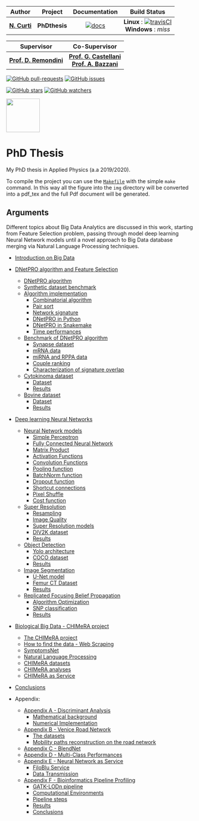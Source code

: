 | **Author**   | **Project** | **Documentation**                                                                   | **Build Status**              |
|:------------:|:-----------:|:-----------------------------------------------------------------------------------:|:-----------------------------:|
|   [**N. Curti**](https://github.com/Nico-Curti)   |  **PhDthesis**  | [![docs](https://img.shields.io/badge/documentation-latest-blue.svg?style=plastic)](https://nico-curti.github.io/PhDthesis/) | **Linux** : [![travisCI](https://travis-ci.com/Nico-Curti/PhDthesis.svg?token=7QqsqaQiuDHSyGDT3xek&branch=master)](https://travis-ci.com/Nico-Curti/PhDthesis) <br/> **Windows** : *miss* |

| **Supervisor** | **Co-Supervisor** |
|:--------------:|:-----------------:|
| [**Prof. D. Remondini**](https://www.unibo.it/sitoweb/daniel.remondini) | [**Prof. G. Castellani**](https://www.unibo.it/sitoweb/gastone.castellani) <br/> [**Prof. A. Bazzani**](https://www.unibo.it/sitoweb/armando.bazzani) |

[![GitHub pull-requests](https://img.shields.io/github/issues-pr/Nico-Curti/PhDthesis.svg?style=plastic)](https://github.com/Nico-Curti/PhDthesis/pulls)
[![GitHub issues](https://img.shields.io/github/issues/Nico-Curti/PhDthesis.svg?style=plastic)](https://github.com/Nico-Curti/PhDthesis/issues)

[![GitHub stars](https://img.shields.io/github/stars/Nico-Curti/PhDthesis.svg?label=Stars&style=social)](https://github.com/Nico-Curti/PhDthesis/stargazers)
[![GitHub watchers](https://img.shields.io/github/watchers/Nico-Curti/PhDthesis.svg?label=Watch&style=social)](https://github.com/Nico-Curti/PhDthesis/watchers)

<img src="https://cdn.rawgit.com/physycom/templates/697b327d/logo_unibo.png" width="90" height="90">

# PhD Thesis

My PhD thesis in Applied Physics (a.a 2019/2020).

To compile the project you can use the [`Makefile`](https://github.com/Nico-Curti/PhDthesis/blob/master/Makefile) with the simple `make` command.
In this way all the figure into the `img` directory will be converted into a pdf_tex and the full Pdf document will be generated.

## Arguments

Different topics about Big Data Analytics are discussed in this work, starting from Feature Selection problem, passing through model deep learning Neural Network models until a novel approach to Big Data database merging via Natural Language Processing techniques.

* [Introduction on Big Data](./Introduction.md)

* [DNetPRO algorithm and Feature Selection](./md/Chapter1/README.md)
  * [DNetPRO algorithm](./md/Chapter1/DNetPRO/README.md)
  * [Synthetic dataset benchmark](./md/Chapter1/DNetPRO/ToyModel.md)
  * [Algorithm implementation](./md/Chapter1/Implementation/README.md)
    * [Combinatorial algorithm](./md/Chapter1/Implementation/Couples.md)
    * [Pair sort](./md/Chapter1/Implementation/Sorting.md)
    * [Network signature](./md/Chapter1/Implementation/FeatSel.md)
    * [DNetPRO in Python](./md/Chapter1/Implementation/Python.md)
    * [DNetPRO in Snakemake](./md/Chapter1/Implementation/Pipeline.md)
    * [Time performances](./md/Chapter1/Implementation/Timing.md)
  * [Benchmark of DNetPRO algorithm](./md/Chapter1/Synapse/README.md)
    * [Synapse dataset](./md/Chapter1/Synapse/Dataset.md)
    * [mRNA data](./md/Chapter1/Synapse/mRNA.md)
    * [miRNA and RPPA data](./md/Chapter1/Synapse/miRNA_RPPA.md)
    * [Couple ranking](./md/Chapter1/Synapse/Ranking.md)
    * [Characterization of signature overlap](./md/Chapter1/Synapse/Overlap.md)
  * [Cytokinoma dataset](./md/Chapter1/Cytokinoma/README.md)
    * [Dataset](./md/Chapter1/Cytokinoma/Dataset.md)
    * [Results](./md/Chapter1/Cytokinoma/Results.md)
  * [Bovine dataset](./md/Chapter1/Bovine/README.md)
    * [Dataset](./md/Chapter1/Bovine/Dataset.md)
    * [Results](./md/Chapter1/Bovine/Results.md)

* [Deep learning Neural Networks](./md/Chapter2/README.md)
  * [Neural Network models](./md/Chapter2/NeuralNetwork/README.md)
    * [Simple Perceptron](./md/Chapter2/NeuralNetwork/Perceptron.md)
    * [Fully Connected Neural Network](./md/Chapter2/NeuralNetwork/FullyConnected.md)
    * [Matrix Product](./md/Chapter2/NeuralNetwork/gemm.md)
    * [Activation Functions](./md/Chapter2/NeuralNetwork/Activations.md)
    * [Convolution Functions](./md/Chapter2/NeuralNetwork/Convolutional.md)
    * [Pooling function](./md/Chapter2/NeuralNetwork/Pooling.md)
    * [BatchNorm function](./md/Chapter2/NeuralNetwork/BatchNorm.md)
    * [Dropout function](./md/Chapter2/NeuralNetwork/Dropout.md)
    * [Shortcut connections](./md/Chapter2/NeuralNetwork/Shortcut.md)
    * [Pixel Shuffle](./md/Chapter2/NeuralNetwork/PixelShuffle.md)
    * [Cost function](./md/Chapter2/NeuralNetwork/Cost.md)
  * [Super Resolution](./md/Chapter2/SuperResolution/README.md)
    * [Resampling](./md/Chapter2/SuperResolution/Resampling.md)
    * [Image Quality](./md/Chapter2/SuperResolution/QualityImage.md)
    * [Super Resolution models](./md/Chapter2/SuperResolution/WDSR.md)
    * [DIV2K dataset](./md/Chapter2/SuperResolution/Dataset.md)
    * [Results](./md/Chapter2/SuperResolution/Results.md)
  * [Object Detection](./md/Chapter2/ObjectDetection/README.md)
    * [Yolo architecture](./md/Chapter2/ObjectDetection/Yolo.md)
    * [COCO dataset](./md/Chapter2/ObjectDetection/Dataset.md)
    * [Results](./md/Chapter2/ObjectDetection/Results.md)
  * [Image Segmentation](./md/Chapter2/Segmentation/README.md)
    * [U-Net model](./md/Chapter2/Segmentation/UNet.md)
    * [Femur CT Dataset](./md/Chapter2/Segmentation/Dataset.md)
    * [Results](./md/Chapter2/Segmentation/Results.md)
  * [Replicated Focusing Belief Propagation](./md/Chapter2/rFBP/README.md)
    * [Algorithm Optimization](./md/Chapter2/rFBP/Implementation.md)
    * [SNP classification](./md/Chapter2/rFBP/Dataset.md)
    * [Results](./md/Chapter2/rFBP/Results.md)


* [Biological Big Data - CHIMeRA project](./md/Chapter3/README.md)
  * [The CHIMeRA project](./md/Chapter3/CHIMeRA/README.md)
  * [How to find the data - Web Scraping](./md/Chapter3/CHIMeRA/WebScraping.md)
  * [SymptomsNet](./md/Chapter3/CHIMeRA/SymptomsNet.md)
  * [Natural Language Processing](./md/Chapter3/CHIMeRA/NLP.md)
  * [CHIMeRA datasets](./md/Chapter3/CHIMeRA/Dataset.md)
  * [CHIMeRA analyses](./md/Chapter3/CHIMeRA/Results.md)
  * [CHIMeRA as Service](./md/Chapter3/CHIMeRA/Service.md)

* [Conclusions](./Conclusions.md)

* Appendix:
  * [Appendix A - Discriminant Analysis](./md/Appendix/DiscriminantAnalysis/README.md)
    * [Mathematical background](./md/Appendix/DiscriminantAnalysis/MathematicalBackground.md)
    * [Numerical Implementation](./md/Appendix/DiscriminantAnalysis/Numerical.md)
  * [Appendix B - Venice Road Network](./md/Appendix/Venice/README.md)
    * [The datasets](./md/Appendix/Venice/Dataset.md)
    * [Mobility paths reconstruction on the road network](./md/Appendix/Venice/MobilityPaths.md)
  * [Appendix C - BlendNet](./md/Appendix/BlendNet/README.md)
  * [Appendix D - Multi-Class Performances](./md/Appendix/Scorer/README.md)
  * [Appendix E - Neural Network as Service](./md/Appendix/FiloBlu/README.md)
    * [FiloBlu Service](./md/Appendix/FiloBlu/Service.md)
    * [Data Transmission](./md/Appendix/FiloBlu/CryptoSocket.md)
  * [Appendix F - Bioinformatics Pipeline Profiling](./md/Appendix/Profiling/README.md)
    * [GATK-LODn pipeline](./md/Appendix/Profiling/Pipeline.md)
    * [Computational Environments](./md/Appendix/Profiling/Environment.md)
    * [Pipeline steps](./md/Appendix/Profiling/Step.md)
    * [Results](./md/Appendix/Profiling/Results.md)
    * [Conclusions](./md/Appendix/Profiling/Conclusion.md)

